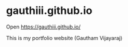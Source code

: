 # gauthiii.github.io
Open https://gauthiii.github.io/

This is my portfolio website (Gautham Vijayaraj)
